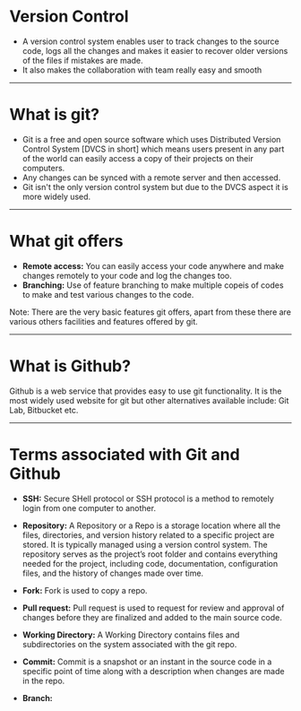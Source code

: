 # Version Control

- A version control system enables user to track changes to the source code, logs all the changes and makes it easier to recover older versions of the files if mistakes are made.
- It also makes the collaboration with team really easy and smooth

---

# What is git?

- Git is a free and open source software which uses Distributed Version Control System [DVCS in short] which means users present in any part of the world can easily access a copy of their projects on their computers.
- Any changes can be synced with a remote server and then accessed.
- Git isn't the only version control system but due to the DVCS aspect it is more widely used.

---

# What git offers

- **Remote access:** You can easily access your code anywhere and make changes remotely to your code and log the changes too.
- **Branching:** Use of feature branching to make multiple copeis of codes to make and test various changes to the code.

Note: There are the very basic features git offers, apart from these there are various others facilities and features offered by git.

---

# What is Github?

Github is a web service that provides easy to use git functionality. It is the most widely used website for git but other alternatives available include: Git Lab, Bitbucket etc.

---

# Terms associated with Git and Github

- **SSH:** Secure SHell protocol or SSH protocol is a method to remotely login from one computer to another.

- **Repository:** A Repository or a Repo is a storage location where all the files, directories, and version history related to a specific project are stored. It is typically managed using a version control system. The repository serves as the project’s root folder and contains everything needed for the project, including code, documentation, configuration files, and the history of changes made over time.

- **Fork:** Fork is used to copy a repo.

- **Pull request:** Pull request is used to request for review and approval of changes before they are finalized and added to the main source code.

- **Working Directory:** A Working Directory contains files and subdirectories on the system associated with the git repo.

- **Commit:** Commit is a snapshot or an instant in the source code in a specific point of time along with a description when changes are made in the repo.

- **Branch:** 
